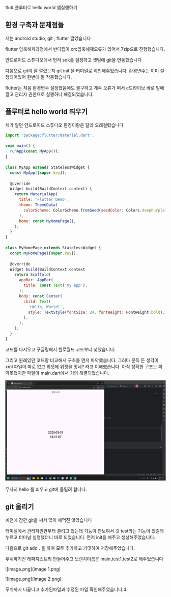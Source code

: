 flu# 플루터로 hello world 앱실행하기

## 환경 구축과 문제점들

저는 android studio, git , flutter 깔았습니다

flutter  압축해제과정에서 반디집이  crc압축해제오류가 있어서 7zip으로 진행했습니다.

안드로이드 스튜디오에서 먼저 sdk를 설정하고 셋팅에 git을 연동했습니다

다음으로 git이 잘 깔렸는지 git init 을 터미널로 확인해주었습니다. 환경변수는 이미 설정되어있어 한번에 잘 작동했습니다.

flutter는 처음 환경변수 설정했음에도 불구하고 계속 오류가 떠서 c드라이브 바로 밑에 깔고 관리자 권한으로 실행하니 해결되었습니다.

## 플루터로 hello world 띄우기

제가 알던 안드로이드 스튜디오 환경이랑은 달라 오래걸렸습니다

```jsx
import 'package:flutter/material.dart';

void main() {
  runApp(const MyApp());
}

class MyApp extends StatelessWidget {
  const MyApp({super.key});

  @override
  Widget build(BuildContext context) {
    return MaterialApp(
      title: 'Flutter Demo',
      theme: ThemeData(
        colorScheme: ColorScheme.fromSeed(seedColor: Colors.deepPurple),
      ),
      home: const MyHomePage(),
    );
  }
}

class MyHomePage extends StatelessWidget {
  const MyHomePage({super.key});

  @override
  Widget build(BuildContext context
    return Scaffold(
      appBar: AppBar(
        title: const Text('my app'),
      ),
      body: const Center(
        child: Text(
          'Hello, World!',
          style: TextStyle(fontSize: 24, fontWeight: FontWeight.bold),
        ),
      ),
    );
  }
}

```

코드를 다지우고 구글링해서 헬로월드 코드부터 찾았습니다.

그리고 원래있던 코드랑 비교해서 구조를 먼저 파악했습니다. 그러다 문득 든 생각이 xml 파일이 따로 없고 위젯에 위젯을 잇네? 라고 이해했습니다. 아직 정확한 구조는 파악못했지만 파일이 main.dart에서 거의 해결되었습니다.

![image.png](image.png)

무사히 hello 를 띄우고 git에 올릴려 합니다.

## git 올리기

예전에 잠깐 git을 써서 많이 애먹진 않았습니다

터미널에서 관리자권한부터 줄려고 했는데 기능이 안보여서 깃 test라는 기능이 있길래 누르고 터미널 실행했더니 바로 되었습니다. 먼저 init을 해주고 생성해주었습니다.

다음으로 git add . 을 하여 모두 추가하고 커밋하여 저장해주었습니다.

푸쉬하기전 레파지스트리 만들어주고 브랜치이름은 main,test1,test2로 해주었습니다

![image.png](image 1.png)

![image.png](image 2.png)

푸쉬까지 다끝나고 추가된파일과 수정된 파일 확인해주었습니다.d